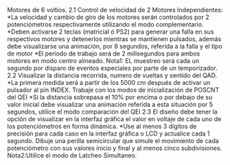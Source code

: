 Motores de 6 voltios.
2.1 Control de velocidad de 2 Motores Independientes:
	*La velocidad y cambio de giro de los motores serán controlados por 2 potenciómetros respectivamente utilizando el modo complementario.
	*Deben activarse 2 teclas (matricial ó  PS2) para generar una falla en sus respectivos motores y detenerlos mientras se mantienen pulsados, además debe visualizarse una animación, por 8 segundos, referida a la falla y el tipo de motor
	*El periodo de trabajo será de 2 milisegundos para ambos motores en modo centro alineado.
Nota1: EL muestreo será cada un segundo por disparo de eventos especiales por parte de un temporizador. 
2.2 Visualizar la distancia recorrida, numero de vueltas y sentido del QAD.
	*La primera medida será a partir de los 5000 cm después de activar un pulsador al pin INDEX. Trabaje con los modos de inicialización de POSCNT del QEI
	*Si la distancia sobrepasa el 10% por encima o por debajo de su valor inicial debe visualizar una animación referida a esta situación por 5 segundos, utilice el modo comparación del QEI 
2.3	El diseño debe tener la opción de visualizar en la interfaz gráfica el valor en voltaje de cada uno de los potenciómetros en forma dinámica. 
	*Use al menos 3 dígitos de precisión para cada caso en la interfaz gráfica o LCD y actualice cada 1 segundo. Dibuje una perilla semicircular que simule el movimiento de cada potenciómetro con sus valores inicio y final y al menos cinco subdivisiones.
Nota2:Utilice el modo de Latcheo Simultaneo.